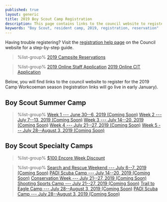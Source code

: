 ```yaml
---
published: true
layout: generic
title: 2019 Boy Scout Camp Registration
description: This page contains links to the council website to register for the 2019 Camp Workcoeman season.
keywords: "Boy Scout, resident camp, 2019, registration, reservation"
---
```


<div class="alert alert-info">
Having trouble registering? Visit the <a href="https://www.ctrivers.org/registration-help">registration help page</a> on the Council website for a step-by-step guide.
</div>

> %list-group%
> <a href="{{ site.url }}/2019/" class="list-group-item">2019 Campsite Reservations</a>

> %list-group%
> <a href="https://docs.google.com/forms/d/e/1FAIpQLScOknNJ9BTHiZdkF57je9tBqPU_jTjJdfR3pm-hQ_VyQnE37A/viewform" class="list-group-item">2019 Online Staff Application</a>
> <a href="https://docs.google.com/forms/d/e/1FAIpQLSd8B2iVWv9Ujfc5gLHb35dWL_DVO6EEh80SJmPyl5liy35sLQ/viewform" class="list-group-item">2019 Online CIT Application</a>

Below, you will find links to the council website to register for the 2019 Camp Workcoeman season (registration links will go live in early January).

## Boy Scout Summer Camp

> %list-group%
> <a href="https://ctrivers.org/event/2019-camp-workcoeman-week-1/9054" class="list-group-item">Week 1 --- June 30--6, 2019 (Coming Soon)</a>
> <a href="https://ctrivers.org/event/2019-camp-workcoeman-week-2/9059" class="list-group-item">Week 2 --- July 7--13, 2019 (Coming Soon)</a>
> <a href="https://ctrivers.org/event/2019-camp-workcoeman-week-3/9062" class="list-group-item">Week 3 --- July 14--20, 2019 (Coming Soon)</a>
> <a href="https://ctrivers.org/event/2019-camp-workcoeman-week-4/9068" class="list-group-item">Week 4 --- July 21--27, 2019 (Coming Soon)</a>
> <a href="https://ctrivers.org/event/2019-camp-workcoeman-week-5/9069" class="list-group-item">Week 5 --- July 28--August 3, 2019 (Coming Soon)</a>

## Boy Scout Specialty Camps

> %list-group%
> <a href="{{ site.url }}/boy-scouts/fees/" class="list-group-item">$100 Encore Week Discount</a>

> %list-group%
> <a href="https://ctrivers.org/event/2019-camp-workcoeman-search-and-rescue-weekend/9544" class="list-group-item">Search and Rescue Weekend --- July 6--7, 2019 (Coming Soon)</a>
> <a href="https://ctrivers.org/event/2019-camp-workcoeman-padi-scuba-certification-camp/9542" class="list-group-item">PADI Scuba Camp --- July 14--20, 2019 (Coming Soon)</a>
> <a href="https://ctrivers.org/event/2019-camp-workcoeman-conservation-camp/9547" class="list-group-item">Conservation Week --- July 21--27, 2019 (Coming Soon)</a>
> <a href="https://ctrivers.org/event/2019-camp-workcoeman-shooting-sports-camp/9545" class="list-group-item">Shooting Sports Camp --- July 21--27, 2019 (Coming Soon)</a>
> <a href="https://ctrivers.org/event/2019-camp-workcoeman-trail-to-eagle-camp/9546" class="list-group-item">Trail to Eagle Camp --- July 28--August 3, 2019 (Coming Soon)</a>
> <a href="https://ctrivers.org/event/2019-camp-workcoeman-padi-scuba-certification-camp/9543" class="list-group-item">PADI Scuba Camp --- July 28--August 3, 2019 (Coming Soon)</a>
